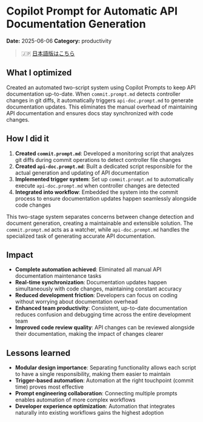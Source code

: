 # Copilot Prompt for Automatic API Documentation Generation

**Date:** 2025-06-06
**Category:** productivity

> 🇯🇵 [日本語版はこちら](./2025-06-06-copilot-prompt-api-doc-automation.ja.md)

## What I optimized

Created an automated two-script system using Copilot Prompts to keep API documentation up-to-date. When `commit.prompt.md` detects controller changes in git diffs, it automatically triggers `api-doc.prompt.md` to generate documentation updates. This eliminates the manual overhead of maintaining API documentation and ensures docs stay synchronized with code changes.

## How I did it

1. **Created `commit.prompt.md`**: Developed a monitoring script that analyzes git diffs during commit operations to detect controller file changes
2. **Created `api-doc.prompt.md`**: Built a dedicated script responsible for the actual generation and updating of API documentation
3. **Implemented trigger system**: Set up `commit.prompt.md` to automatically execute `api-doc.prompt.md` when controller changes are detected
4. **Integrated into workflow**: Embedded the system into the commit process to ensure documentation updates happen seamlessly alongside code changes

This two-stage system separates concerns between change detection and document generation, creating a maintainable and extensible solution. The `commit.prompt.md` acts as a watcher, while `api-doc.prompt.md` handles the specialized task of generating accurate API documentation.

## Impact

- **Complete automation achieved**: Eliminated all manual API documentation maintenance tasks
- **Real-time synchronization**: Documentation updates happen simultaneously with code changes, maintaining constant accuracy
- **Reduced development friction**: Developers can focus on coding without worrying about documentation overhead
- **Enhanced team productivity**: Consistent, up-to-date documentation reduces confusion and debugging time across the entire development team
- **Improved code review quality**: API changes can be reviewed alongside their documentation, making the impact of changes clearer

## Lessons learned

- **Modular design importance**: Separating functionality allows each script to have a single responsibility, making them easier to maintain
- **Trigger-based automation**: Automation at the right touchpoint (commit time) proves most effective
- **Prompt engineering collaboration**: Connecting multiple prompts enables automation of more complex workflows
- **Developer experience optimization**: Automation that integrates naturally into existing workflows gains the highest adoption
